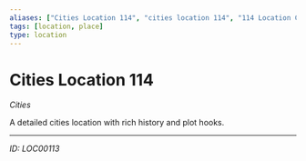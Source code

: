 ```yaml
---
aliases: ["Cities Location 114", "cities location 114", "114 Location Cities"]
tags: [location, place]
type: location
---
```


# Cities Location 114

*Cities*

A detailed cities location with rich history and plot hooks.

---
*ID: LOC00113*